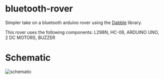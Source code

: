 # bluetooth-rover
Simpler take on a bluetooth arduino rover using the [Dabble](https://www.arduino.cc/reference/en/libraries/dabble/) library.

This rover uses the following components: L298N, HC-06, ARDUINO UNO, 2 DC MOTORS, BUZZER

# Schematic

![schematic](https://user-images.githubusercontent.com/64556352/146306008-bffae6ba-b294-48a4-a0de-10d8a66176f0.png)
